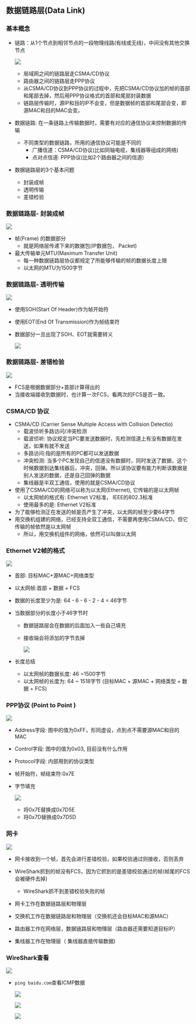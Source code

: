 ## 数据链路层(Data Link)

### 基本概念

+ 链路：从1个节点到相邻节点的一段物理线路(有线或无线)，中间没有其他交换节点

  ![](./images/数据链路层0.png)

  - 局域网之间的链路层走CSMA/CD协议
  - 路由器之间的链路层走PPP协议
  - 从CSMA/CD协议到PPP协议的过程中，先把CSMA/CD协议加的帧的首部和尾部去掉，然后用PPP协议格式的首部和尾部封装数据
  - 链路层传输时，源IP和目的IP不会变，但是数据帧的首部和尾部会变，即源MAC和目的MAC会变。

+ 数据链路: 在一条链路上传输数据时，需要有对应的通信协议来控制数据的传输

  - 不同类型的数据链路，所用的通信协议可能是不同的
    - 广播信道：CSMA/CD协议(比如同轴电缆，集线器等组成的网络)
    - 点对点信道: PPP协议(比如2个路由器之间的信道)

+ 数据链路层的3个基本问题

  - 封装成帧
  - 透明传输
  - 差错检验

### 数据链路层- 封装成帧

![](./images/数据链路层1.png)

+ 帧(Frame) 的数据部分
  - 就是网络层传递下来的数据包(IP数据包， Packet)
+ 最大传输单元MTU(Maximum Transfer Unit)
  - 每一种数据链路层协议都规定了所能够传输的帧的数据长度上限
  - 以太网的MTU为1500字节

### 数据链路层- 透明传输

![](./images/数据链路层2.png)

+ 使用SOH(Start Of Header)作为帧开始符

+ 使用EOT(End Of Transmission)作为帧结束符

+ 数据部分一旦出现了SOH、EOT就需要转义

  ![](./images/数据链路层3.png)

### 数据链路层- 差错检验

![](./images/数据链路层4.png)

+ FCS是根据数据部分+首部计算得出的
+ 当接收端接收到数据时，也计算一次FCS，看两次的FCS是否一致。

### CSMA/CD 协议

+ CSMA/CD (Carrier Sense Multiple Access with Collision Detectio)
  - 载波侦听多路访问/冲突检测
  - 载波侦听: 协议规定当PC要发送数据时，先检测信道上有没有数据在发送，如果有就不发送
  - 多路访问:指的是所有的PC都可以发送数据
  - 冲突检测: 当多个PC发现自己的信道没有数据时，同时发送了数据，这个时候数据到达集线器后，冲突，回弹。所以该协议要有能力判断该数据是别人发送的数据，还是自己回弹的数据
  - 集线器是半双工通信，使用的就是CSMA/CD协议
+ 使用了CSMA/CD的网络可以称为以太网(Ethernet), 它传输的是以太网帧
  - 以太网帧的格式有: Ethernet V2标准， IEEE的802.3标准
  - 使用最多的是: Ethernet V2标准
+ 为了能够检测正在发送的帧是否产生了冲突，以太网的帧至少要64字节
+ 用交换机组建的网络，已经支持全双工通信，不需要再使用CSMA/CD，但它传输的帧依然是以太网帧
  - 所以，用交换机组件的网络，依然可以叫做以太网

###  Ethernet V2帧的格式

![](./images/数据链路层5.png)

+ 首部: 目标MAC+源MAC+网络类型

+ 以太网帧:首部 + 数据 + FCS

+ 数据的长度至少为是: 64 - 6 - 6 - 2 - 4 = 46字节

+ 当数据部分的长度小于46字节时

  - 数据链路层会在数据的后面加入一些自己填充

  - 接收端会将添加的字节去掉

    ![](./images/数据链路层6.png)

+ 长度总结
  - 以太网帧的数据长度: 46 ~1500字节
  - 以太网帧的长度为: 64 ~ 1518字节 (目标MAC + 源MAC + 网络类型 + 数据 + FCS)

### PPP协议 (Point to Point )

![](./images/数据链路层7.png)

+ Address字段: 图中的值为0xFF，形同虚设，点到点不需要源MAC和目的MAC
+ Control字段: 图中的值为0x03, 目前没有什么作用
+ Protocol字段: 内部用到的协议类型
+ 帧开始符，帧结束符:0x7E

+ 字节填充

  ![](./images/数据链路层8.png)

  + 将0x7E替换成0x7D5E
  + 将0x7D替换成0x7D5D

### 网卡

![](./images/数据链路层9.png)

+ 网卡接收到一个帧，首先会进行差错校验，如果校验通过则接收，否则丢弃
+ WireShark抓到的帧没有FCS，因为它抓到的是差错校验通过的帧(帧尾的FCS会被硬件去掉)
  - WireShark抓不到差错校验失败的帧

+ 网卡工作在数据链路层和物理层
+ 交换机工作在数据链路层和物理层（交换机还会目标MAC和源MAC）
+ 路由器工作在网络层，数据链路层和物理层（路由器还需要知道目标IP）
+ 集线器工作在物理层（ 集线器直接传输数据)

### WireShark查看

![](./images/数据链路层10.png)

+ `ping baidu.com`查看ICMP数据

  ![](./images/数据链路层11.png)

  ![](./images/数据链路层12.png)

  ![](./images/数据链路层13.png)

  